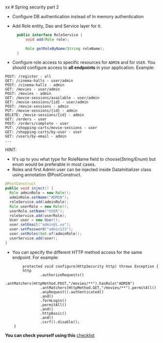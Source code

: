 xx  # Spring security part 2

- Configure DB authentication instead of In memory authentication
- Add Role entity, Dao and Service layer for it.
    ```java
      public interface RoleService {
          void add(Role role);
      
          Role getRoleByName(String roleName);
      }
    ```

- Configure role access to specific resources for `ADMIN` and for `USER`.
  You should configure access to __all endpoints__ in your application. Example:
```
POST: /register - all
GET: /cinema-halls - user/admin
POST: /cinema-halls - admin
GET: /movies - user/admin
POST: /movies - admin
GET: /movie-sessions/available - user/admin
GET: /movie-sessions/{id} - user/admin
POST: /movie-sessions - admin
PUT: /movie-sessions/{id} - admin
DELETE: /movie-sessions/{id} - admin
GET: /orders - user
POST: /orders/complete - user
PUT: /shopping-carts/movie-sessions - user
GET: /shopping-carts/by-user - user
GET: /users/by-email - admin
...
``` 

HINT:
- It's up to you what type for RoleName field to choose(String/Enum) but enum would be preferable in most cases.
- Roles and first Admin user can be injected inside DataInitializer class using annotation @PostConstruct.
```java
@PostConstruct
public void inject() {
  Role adminRole = new Role();
  adminRole.setName("ADMIN");
  roleService.add(adminRole);
  Role userRole = new Role();
  userRole.setName("USER");
  roleService.add(userRole);
  User user = new User();
  user.setEmail("admin@i.ua");
  user.setPassword("admin123");
  user.setRoles(Set.of(adminRole));
  userService.add(user);
}
```
- You can specify the different HTTP method access for the same endpoint. For example:

```plainjava
        protected void configure(HttpSecurity http) throws Exception {
        http
                .authorizeRequests()
                .antMatchers(HttpMethod.POST,"/movies/**").hasRole("ADMIN")
                .antMatchers(HttpMethod.GET,"/movies/**").permitAll()
                .anyRequest().authenticated()
                .and()
                .formLogin()
                .permitAll()
                .and()
                .httpBasic()
                .and()
                .csrf().disable();
    }
```

__You can check yourself using this__ [checklist](https://mate-academy.github.io/jv-program-common-mistakes/java-spring/security-part-2/jv-spring-security-checklist)
